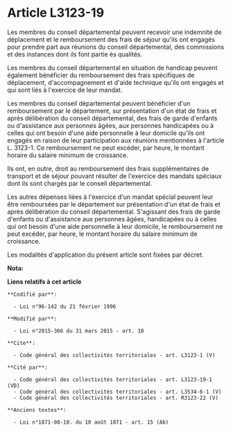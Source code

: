 # Article L3123-19

Les membres du conseil départemental peuvent recevoir une indemnité de déplacement et le remboursement des frais de séjour
qu'ils ont engagés pour prendre part aux réunions du conseil départemental, des commissions et des instances dont ils font
partie ès qualités. 

Les membres du conseil départemental en situation de handicap peuvent également bénéficier du remboursement des frais
spécifiques de déplacement, d'accompagnement et d'aide technique qu'ils ont engagés et qui sont liés à l'exercice de leur
mandat. 

Les membres du conseil départemental peuvent bénéficier d'un remboursement par le département, sur présentation d'un état de
frais et après délibération du conseil départemental, des frais de garde d'enfants ou d'assistance aux personnes âgées, aux
personnes handicapées ou à celles qui ont besoin d'une aide personnelle à leur domicile qu'ils ont engagés en raison de leur
participation aux réunions mentionnées à l'article L. 3123-1. Ce remboursement ne peut excéder, par heure, le montant horaire
du salaire minimum de croissance. 

Ils ont, en outre, droit au remboursement des frais supplémentaires de transport et de séjour pouvant résulter de l'exercice
des mandats spéciaux dont ils sont chargés par le conseil départemental. 

Les autres dépenses liées à l'exercice d'un mandat spécial peuvent leur être remboursées par le département sur présentation
d'un état de frais et après délibération du conseil départemental. S'agissant des frais de garde d'enfants ou d'assistance
aux personnes âgées, handicapées ou à celles qui ont besoin d'une aide personnelle à leur domicile, le remboursement ne peut
excéder, par heure, le montant horaire du salaire minimum de croissance. 

Les modalités d'application du présent article sont fixées par décret.

**Nota:**



**Liens relatifs à cet article**

	**Codifié par**:

	  - Loi n°96-142 du 21 février 1996

	**Modifié par**:

	  - Loi n°2015-366 du 31 mars 2015 - art. 10

	**Cite**:

	  - Code général des collectivités territoriales - art. L3123-1 (V)

	**Cité par**:

	  - Code général des collectivités territoriales - art. L3123-19-1 (VD)
	  - Code général des collectivités territoriales - art. L3534-6-1 (V)
	  - Code général des collectivités territoriales - art. R3123-22 (V)

	**Anciens textes**:

	  - Loi n°1871-08-10. du 10 août 1871 - art. 15 (Ab)
